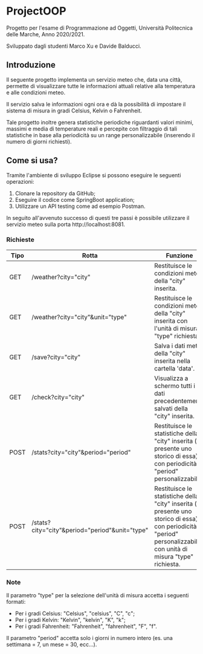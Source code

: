# ProjectOOP
Progetto per l'esame di Programmazione ad Oggetti, Università Politecnica delle Marche, Anno 2020/2021.

Sviluppato dagli studenti Marco Xu e Davide Balducci.
## Introduzione
Il seguente progetto implementa un servizio meteo che, data una città, permette di visualizzare tutte le informazioni attuali relative alla temperatura e alle condizioni meteo.

Il servizio salva le informazioni ogni ora e dà la possibilità di impostare il sistema di misura in gradi Celsius, Kelvin o Fahrenheit.

Tale progetto inoltre genera statistiche periodiche riguardanti valori minimi, massimi e media di temperature reali e percepite con filtraggio di tali  statistiche in base alla periodicità su un range personalizzabile (inserendo il numero di giorni richiesti).
## Come si usa?
Tramite l'ambiente di sviluppo Eclipse si possono eseguire le seguenti operazioni:
1. Clonare la repository da GitHub;
2. Eseguire il codice come SpringBoot application;
3. Utilizzare un API testing come ad esempio Postman.

In seguito all'avvenuto successo di questi tre passi è possibile utilizzare il servizio meteo sulla porta http://localhost:8081.
### Richieste
| Tipo | Rotta |                        Funzione                                  |
|------|-------|------------------------------------------------------------------|
| GET  |/weather?city="city"|Restituisce le condizioni meteo della "city" inserita.|
| GET  |/weather?city="city"&unit="type"|Restituisce le condizioni meteo della "city" inserita con l'unità di misura "type" richiesta.|
| GET  |/save?city="city"|Salva i dati meteo della "city" inserita nella cartella 'data'.|
| GET  |/check?city="city"|Visualizza a schermo tutti i dati precedentemente salvati della "city" inserita.|
| POST |/stats?city="city"&period="period"|Restituisce le statistiche della "city" inserita (se presente uno storico di essa) con periodicità "period" personalizzabile.|
| POST |/stats?city="city"&period="period"&unit="type"|Restituisce le statistiche della "city" inserita (se presente uno storico di essa) con periodicità "period" personalizzabile con unità di misura "type" richiesta.|

### Note
Il parametro "type" per la selezione dell'unità di misura accetta i seguenti formati:
* Per i gradi Celsius: "Celsius", "celsius", "C", "c";
* Per i gradi Kelvin: "Kelvin", "kelvin", "K", "k";
* Per i gradi Fahrenheit: "Fahrenheit", "fahrenheit", "F", "f".

Il parametro "period" accetta solo i giorni in numero intero (es. una settimana = 7, un mese = 30, ecc...).

